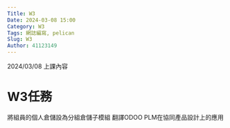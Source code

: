 ```yaml
---
Title: W3
Date: 2024-03-08 15:00
Category: W3
Tags: 網誌編寫, pelican
Slug: W3
Author: 41123149
---
```


2024/03/08 上課內容

<!-- PELICAN_END_SUMMARY -->

# W3任務
將組員的個人倉儲設為分組倉儲子模組
翻譯ODOO PLM在協同產品設計上的應用